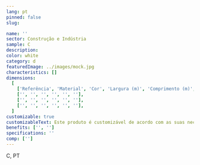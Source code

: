 ```yaml
---
lang: pt
pinned: false
slug:

name: ''
sector: Construção e Indústria
sample: C
description:
color: white
category: d
featuredImage: ../images/mock.jpg
characteristics: []
dimensions:
  [
    ['Referência', 'Material', 'Cor', 'Largura (m)', 'Comprimento (m)', 'Resistências'],
    ['', '', '', '', '', ''],
    ['', '', '', '', '', ''],
    ['', '', '', '', '', ''],
  ]
customizable: true
customizableText: Este produto é customizável de acordo com as suas necessidades. Contacte-nos para mais informações.
benefits: ['', '']
specifications: ''
comp: ['']
---
```


C, PT
